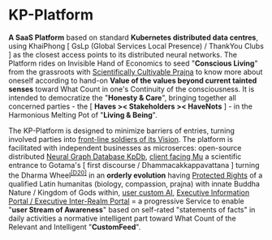 # KP-Platform

<b>A SaaS Platform</b> based on standard <b>Kubernetes distributed data centres</b>, using KhaiPhong [ GsLp (Global Services Local Presence) / ThankYou Clubs ] as the closest access points to its distributed neural networks. The Platform rides on Invisible Hand of Economics to seed "<b>Conscious Living</b>" from the grassroots with <a href="https://blog.khaiphong.io/2021/09/list-of-figures-and-tables.html#Figure_11.1" target="_blank">Scientifically Cultivable Prajna</a> to know more about oneself according to hand-on <b>Value of the values beyond current tainted senses</b> toward What Count in one's Continuity of the consciousness. It is intended to democratize the "<b>Honesty &amp; Care</b>", bringing together all concerned parties - the [ <b>Haves &gt;&lt; Stakeholders &gt;&lt; HaveNots</b> ] - in the Harmonious Melting Pot of "<b>Living &amp; Being</b>".

The KP-Platform is designed to minimize barriers of entries, turning involved parties into <a href="https://blog.khaiphong.io/2021/09/preface.html" target="_blank">front-line soldiers of its Vision</a>. The platform is facilitated with independent businesses as microserces: open-source distributed <a href="https://github.com/khaiphong/kpDb" target="_blank">Neural Graph Database KpDb</a>, <a href="https://github.com/khaiphong/kpMu" target="_blank">client facing Mu</a> a scientific entrance to Gotama's [ first discourse / Dhammacakkappavattana ] turning the Dharma Wheel<sup><a href="https://blog.khaiphong.io/2021/09/references.html#D20" target="_blank">[D20]</a></sup> in an <b>orderly evolution</b> having <a href="https://www.un.org/en/about-us/universal-declaration-of-human-rights" target="_blank">Protected Rights</a> of a qualified Latin humanitas (biology, compassion, prajna) with innate Buddha Nature / Kingdom of Gods within, <a href="https://github.com/khaiphong/kpAI" target="_blank">user custom AI</a>, <a href="https://github.com/khaiphong/kpEIP" target="_blank">Executive Information Portal / Executive Inter-Realm Portal</a> = a progressive Service to enable "<b>user Stream of Awareness</b>" based on self-rated "statements of facts" in daily activities a normative intelligent part toward What Count of the Relevant and Intelligent "<b>CustomFeed</b>".
